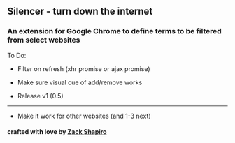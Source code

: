 ## Silencer - turn down the internet

### An extension for Google Chrome to define terms to be filtered from select websites

To Do:
* Filter on refresh (xhr promise or ajax promise)
* Make sure visual cue of add/remove works

* Release v1 (0.5)

***

* Make it work for other websites (and 1-3 next)

#### crafted with love by [Zack Shapiro](http://twitter.com/zackshapiro)
